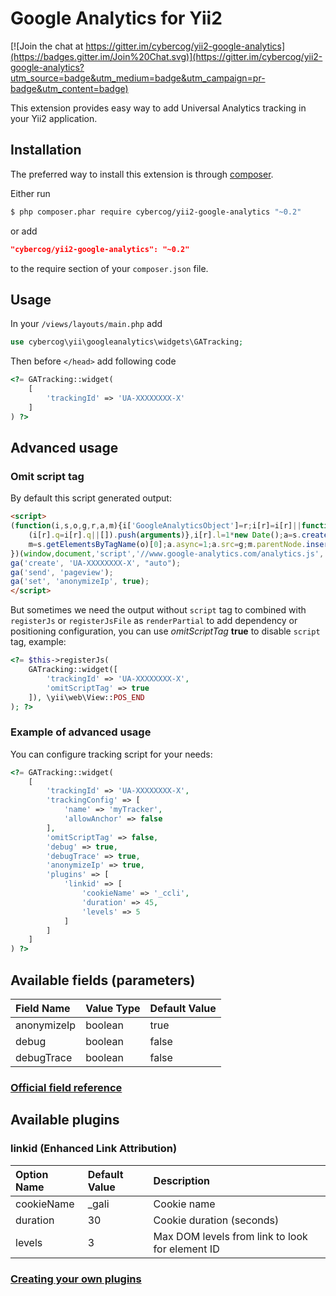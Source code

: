 # Google Analytics for Yii2

[![Join the chat at https://gitter.im/cybercog/yii2-google-analytics](https://badges.gitter.im/Join%20Chat.svg)](https://gitter.im/cybercog/yii2-google-analytics?utm_source=badge&utm_medium=badge&utm_campaign=pr-badge&utm_content=badge)

This extension provides easy way to add Universal Analytics tracking in your Yii2 application.

## Installation

The preferred way to install this extension is through [composer](http://getcomposer.org/download/).

Either run

```bash
$ php composer.phar require cybercog/yii2-google-analytics "~0.2"
```

or add

```json
"cybercog/yii2-google-analytics": "~0.2"
```

to the require section of your `composer.json` file.

## Usage

In your `/views/layouts/main.php` add
 
```php
use cybercog\yii\googleanalytics\widgets\GATracking;
```

Then before `</head>` add following code

```php
<?= GATracking::widget(
    [
        'trackingId' => 'UA-XXXXXXXX-X'
    ]
) ?>
```

## Advanced usage

### Omit script tag

By default this script generated output:

```html
<script>
(function(i,s,o,g,r,a,m){i['GoogleAnalyticsObject']=r;i[r]=i[r]||function(){
	(i[r].q=i[r].q||[]).push(arguments)},i[r].l=1*new Date();a=s.createElement(o),
	m=s.getElementsByTagName(o)[0];a.async=1;a.src=g;m.parentNode.insertBefore(a,m)
})(window,document,'script','//www.google-analytics.com/analytics.js','ga');
ga('create', 'UA-XXXXXXXX-X', "auto");
ga('send', 'pageview');
ga('set', 'anonymizeIp', true);
</script>
```

But sometimes we need the output without `script` tag to combined with `registerJs` or `registerJsFile` as `renderPartial` to add dependency or positioning configuration, you can use *omitScriptTag* **true** to disable `script` tag, example:

```php
<?= $this->registerJs(
    GATracking::widget([
        'trackingId' => 'UA-XXXXXXXX-X',
        'omitScriptTag' => true
    ]), \yii\web\View::POS_END
); ?>
```

### Example of advanced usage

You can configure tracking script for your needs:

```php
<?= GATracking::widget(
    [
        'trackingId' => 'UA-XXXXXXXX-X',
        'trackingConfig' => [
            'name' => 'myTracker',
            'allowAnchor' => false
        ],
        'omitScriptTag' => false,
        'debug' => true,
        'debugTrace' => true,
        'anonymizeIp' => true,
        'plugins' => [
            'linkid' => [
                'cookieName' => '_ccli',
                'duration' => 45,
                'levels' => 5
            ]
        ]
    ]
) ?>
```

## Available fields (parameters)

| Field Name | Value Type | Default Value |
| :--------- | :--------- | :------------ |
| anonymizeIp | boolean | true |
| debug | boolean | false |
| debugTrace | boolean | false |

### [Official field reference](https://developers.google.com/analytics/devguides/collection/analyticsjs/field-reference)

## Available plugins

### linkid (Enhanced Link Attribution)

| Option Name | Default Value | Description |
| :---------- | :------------ | :---------- |
| cookieName  | _gali         | Cookie name |
| duration    | 30            | Cookie duration (seconds) |
| levels      | 3             | Max DOM levels from link to look for element ID |

### [Creating your own plugins](https://developers.google.com/analytics/devguides/collection/analyticsjs/plugins)
